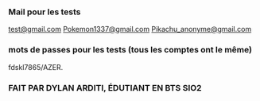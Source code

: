 ### Mail pour les tests

test@gmail.com
Pokemon1337@gmail.com
Pikachu_anonyme@gmail.com

### mots de passes pour les tests (tous les comptes ont le même)

fdskl7865/AZER.

### FAIT PAR DYLAN ARDITI, ÉDUTIANT EN BTS SIO2
